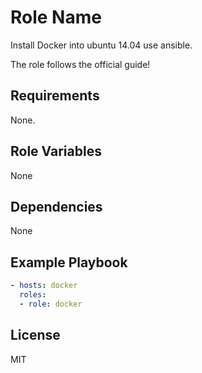 Role Name
=========

Install Docker into ubuntu 14.04 use ansible.

The role follows the official guide!

Requirements
------------
None.

Role Variables
--------------

None

Dependencies
------------

None

Example Playbook
----------------

``` yaml
- hosts: docker
  roles:
  - role: docker
```

License
-------

MIT

